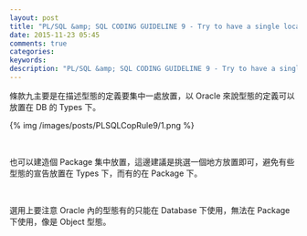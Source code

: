 ```yaml
---
layout: post
title: "PL/SQL &amp; SQL CODING GUIDELINE 9 - Try to have a single location to define your types"
date: 2015-11-23 05:45
comments: true
categories: 
keywords: 
description: "PL/SQL &amp; SQL CODING GUIDELINE 9 - Try to have a single location to define your types"
---
```


條款九主要是在描述型態的定義要集中一處放置，以 Oracle 來說型態的定義可以放置在 DB 的 Types 下。  

<!-- More -->

{% img /images/posts/PLSQLCopRule9/1.png %}

<br/>



也可以建造個 Package 集中放置，這邊建議是挑選一個地方放置即可，避免有些型態的宣告放置在 Types 下，而有的在 Package 下。  

<br/>


選用上要注意 Oracle 內的型態有的只能在 Database 下使用，無法在 Package 下使用，像是 Object 型態。  
